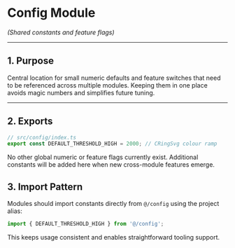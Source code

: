 # Config Module
*(Shared constants and feature flags)*

---

## 1. Purpose

Central location for small numeric defaults and feature switches that need to be referenced across multiple modules. Keeping them in one place avoids magic numbers and simplifies future tuning.

---

## 2. Exports

```ts
// src/config/index.ts
export const DEFAULT_THRESHOLD_HIGH = 2000; // CRingSvg colour ramp
```

No other global numeric or feature flags currently exist. Additional constants will be added here when new cross-module features emerge.

## 3. Import Pattern

Modules should import constants directly from `@/config` using the project alias:

```ts
import { DEFAULT_THRESHOLD_HIGH } from '@/config';
```

This keeps usage consistent and enables straightforward tooling support.

